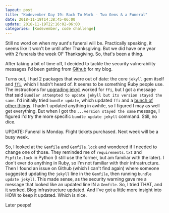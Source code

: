 ```yaml
---
layout: post
title: "Kodevember Day 19: Back To Work - Two Gems & a Funeral"
date: 2018-11-19T14:38:45-06:00
update: 2018-11-19T22:16:02-06:00
categories: [Kodevember, code challenge]
---
```


Still no word on when my aunt's funeral will be. Practically speaking, it seems like it won't be until after Thanksgiving. But we did have one year with 2 funerals the week OF Thanksgiving. So, that's been a thing.

After taking a bit of time off, I decided to tackle the security vulnerability messages I'd been getting from [Github](https://help.github.com/articles/about-security-alerts-for-vulnerable-dependencies/) for my blog.

Turns out, I had 2 packages that were out of date: the core `jekyll` gem itself and [`ffi`](https://github.com/ffi/ffi), which I hadn't heard of. It seems to be something Ruby people use.  The instructions for [upgrading jekyll](https://jekyllrb.com/docs/upgrading/) worked for `ffi`, but I got a message that said `Bundler attempted to update jekyll but its version stayed the same`. I'd initially tried `bundle update`, which updated `ffi` and a [bunch of other things](https://github.com/kojoidrissa/kojoidrissa.github.io/commit/f301444a6c22d6e74095201ec7367ab1896a34ab). I hadn't updated anything in awhile, so I figured I may as well get everything. But when I got the `...version stayed the same` message, I figured I'd try the more specific `bundle update jekyll` command. Still, no dice.

UPDATE: Funeral is Monday. Flight tickets purchased. Next week will be a busy week.

So, I looked at the `Gemfile` and `Gemfile.lock` and wondered if I needed to change one of those. They reminded me of `requirements.txt` and `Pipfile.lock` in Python (I still use the former, but am familiar with the later). I don't ever do anything in Ruby, so I'm not familiar with their infrastructure. Then I found an issue on Github (which I can't find again) where someone suggested updating the `jekyll` line in the `Gemfile`, then running `bundle update jekyll`. This made sense, as the security warning gave me a message that looked like an updated line IN a `Gemfile`. So, I tried THAT, and [it worked](https://github.com/kojoidrissa/kojoidrissa.github.io/commit/ffe3bfc841d0d0b7df3a8c0f9e75728ff799fb60). Blog infrastructure updated. And I've got a little more insight into HOW to keep it updated. Which is nice.

Later peeps!